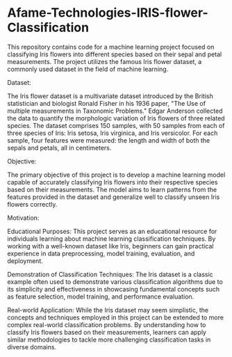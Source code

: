 # Afame-Technologies-IRIS-flower-Classification

This repository contains code for a machine learning project focused on classifying Iris flowers into different species based on their sepal and petal measurements. The project utilizes the famous Iris flower dataset, a commonly used dataset in the field of machine learning.

Dataset:

The Iris flower dataset is a multivariate dataset introduced by the British statistician and biologist Ronald Fisher in his 1936 paper, "The Use of multiple measurements in Taxonomic Problems." Edgar Anderson collected the data to quantify the morphologic variation of Iris flowers of three related species. The dataset comprises 150 samples, with 50 samples from each of three species of Iris: Iris setosa, Iris virginica, and Iris versicolor. For each sample, four features were measured: the length and width of both the sepals and petals, all in centimeters.

Objective:

The primary objective of this project is to develop a machine learning model capable of accurately classifying Iris flowers into their respective species based on their measurements. The model aims to learn patterns from the features provided in the dataset and generalize well to classify unseen Iris flowers correctly.

Motivation:

Educational Purposes: This project serves as an educational resource for individuals learning about machine learning classification techniques. By working with a well-known dataset like Iris, beginners can gain practical experience in data preprocessing, model training, evaluation, and deployment.

Demonstration of Classification Techniques: The Iris dataset is a classic example often used to demonstrate various classification algorithms due to its simplicity and effectiveness in showcasing fundamental concepts such as feature selection, model training, and performance evaluation.

Real-world Application: While the Iris dataset may seem simplistic, the concepts and techniques employed in this project can be extended to more complex real-world classification problems. By understanding how to classify Iris flowers based on their measurements, learners can apply similar methodologies to tackle more challenging classification tasks in diverse domains.
